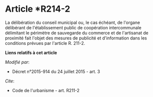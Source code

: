 # Article *R214-2

La délibération du conseil municipal ou, le cas échéant, de l'organe délibérant de l'établissement public de coopération
intercommunale délimitant le périmètre de sauvegarde du commerce et de l'artisanat de proximité fait l'objet des mesures de
publicité et d'information dans les conditions prévues par l'article R. 211-2.

**Liens relatifs à cet article**

_Modifié par_:

  - Décret n°2015-914 du 24 juillet 2015 - art. 3

_Cite_:

  - Code de l'urbanisme - art. R211-2
